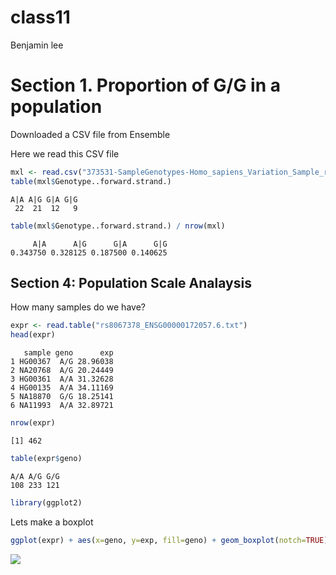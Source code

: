 class11
================
Benjamin lee

# Section 1. Proportion of G/G in a population

Downloaded a CSV file from Ensemble

Here we read this CSV file

``` r
mxl <- read.csv("373531-SampleGenotypes-Homo_sapiens_Variation_Sample_rs8067378.csv")
table(mxl$Genotype..forward.strand.)
```


    A|A A|G G|A G|G 
     22  21  12   9 

``` r
table(mxl$Genotype..forward.strand.) / nrow(mxl) 
```


         A|A      A|G      G|A      G|G 
    0.343750 0.328125 0.187500 0.140625 

## Section 4: Population Scale Analaysis

How many samples do we have?

``` r
expr <- read.table("rs8067378_ENSG00000172057.6.txt")
head(expr)
```

       sample geno      exp
    1 HG00367  A/G 28.96038
    2 NA20768  A/G 20.24449
    3 HG00361  A/A 31.32628
    4 HG00135  A/A 34.11169
    5 NA18870  G/G 18.25141
    6 NA11993  A/A 32.89721

``` r
nrow(expr)
```

    [1] 462

``` r
table(expr$geno)
```


    A/A A/G G/G 
    108 233 121 

``` r
library(ggplot2)
```

Lets make a boxplot

``` r
ggplot(expr) + aes(x=geno, y=exp, fill=geno) + geom_boxplot(notch=TRUE)
```

![](class11_files/figure-gfm/unnamed-chunk-7-1.png)

